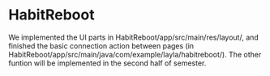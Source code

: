 # HabitReboot
We implemented the UI parts in HabitReboot/app/src/main/res/layout/, and finished the basic connection action between pages (in HabitReboot/app/src/main/java/com/example/layla/habitreboot/). The other funtion will be implemented in the second half of semester.

